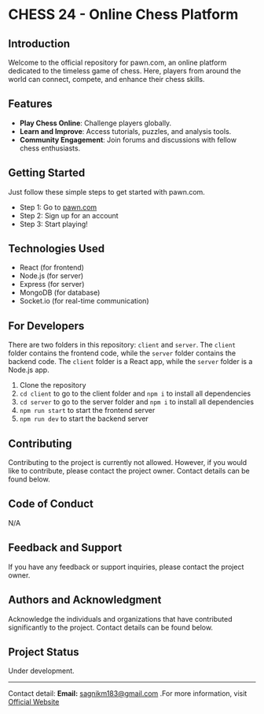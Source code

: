 # CHESS 24 - Online Chess Platform

## Introduction

Welcome to the official repository for pawn.com, an online platform dedicated to the timeless game of chess. Here, players from around the world can connect, compete, and enhance their chess skills.

## Features

- **Play Chess Online**: Challenge players globally.
- **Learn and Improve**: Access tutorials, puzzles, and analysis tools.
- **Community Engagement**: Join forums and discussions with fellow chess enthusiasts.

## Getting Started

Just follow these simple steps to get started with pawn.com.

- Step 1: Go to [pawn.com](/)
- Step 2: Sign up for an account
- Step 3: Start playing!

## Technologies Used

- React (for frontend)
- Node.js (for server)
- Express (for server)
- MongoDB (for database)
- Socket.io (for real-time communication)

## For Developers

There are two folders in this repository: `client` and `server`. The `client` folder contains the frontend code, while the `server` folder contains the backend code. The `client` folder is a React app, while the `server` folder is a Node.js app.

1. Clone the repository
2. `cd client` to go to the client folder and `npm i` to install all dependencies
3. `cd server` to go to the server folder and `npm i` to install all dependencies
4. `npm run start` to start the frontend server
5. `npm run dev` to start the backend server

## Contributing

Contributing to the project is currently not allowed. However, if you would like to contribute, please contact the project owner. Contact details can be found below.

## Code of Conduct

N/A

## Feedback and Support

If you have any feedback or support inquiries, please contact the project owner.

## Authors and Acknowledgment

Acknowledge the individuals and organizations that have contributed significantly to the project. Contact details can be found below.

## Project Status

Under development.

---

Contact detail: **Email:** sagnikm183@gmail.com .For more information, visit [Official Website](/)
